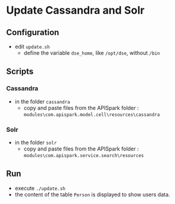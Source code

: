 Update Cassandra and Solr
=========================

Configuration
-------------

* edit ```update.sh```
  * define the variable ```dse_home```, like ```/opt/dse```, without ```/bin```

Scripts
-------

### Cassandra
* in the folder ```cassandra```
  * copy and paste files from the APISpark folder : ```modules\com.apispark.model.cell\resources\cassandra```

### Solr
* in the folder ```solr```
  * copy and paste files from the APISpark folder : ```modules\com.apispark.service.search\resources```

Run
---
* execute ```./update.sh```
* the content of the table ```Person``` is displayed to show users data.